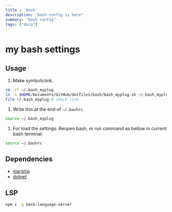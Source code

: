 ```yaml
---
title : 'Bash'
description: "bash config is here"
summary: "bash config"
tags: ["docs"]
---
```

# my bash settings

## Usage

1. Make symboliclink.
  
  ```bash
  rm -rf ~/.bash_myplug
  ln -s $HOME/Documents/GitHub/dotfiles/bash/bash_myplug.sh ~/.bash_myplug # caution! Don't needs slash at last.
  file ~/.bash_myplug # check link
  ```
  
1. Write this at the end of `~/.bashrc`.
  
  ```bash
  source ~/.bash_myplug
  ```
  
1. For load the settings. Reopen bash, or run command as bellow in current bash terminal.
  
  ```bash
  source ~/.bashrc
  ```
  
## Dependencies

- [starship](https://starship.rs)
- [dotnet](https://docs.microsoft.com/ja-jp/dotnet/core/install/)

## LSP

```bash
npm i -g bash-language-server
```
